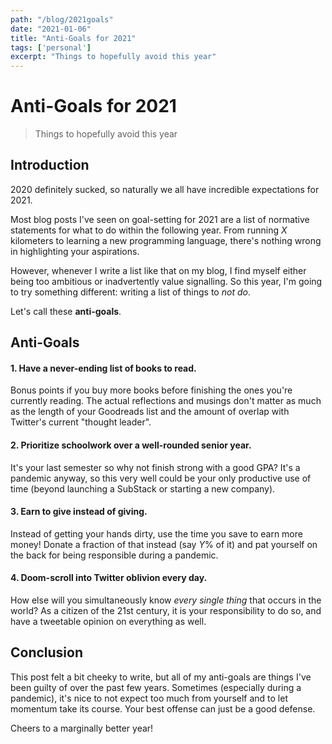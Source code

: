 ```yaml
---
path: "/blog/2021goals"
date: "2021-01-06"
title: "Anti-Goals for 2021"
tags: ['personal']
excerpt: "Things to hopefully avoid this year"
---
```


# Anti-Goals for 2021
> Things to hopefully avoid this year

## Introduction

2020 definitely sucked, so naturally we all have incredible expectations for 2021.

Most blog posts I've seen on goal-setting for 2021 are a list of normative statements for what to do within the following year. From running $X$ kilometers to learning a new programming language, there's nothing wrong in highlighting your aspirations.

However, whenever I write a list like that on my blog, I find myself either being too ambitious or inadvertently value signalling. So this year, I'm going to try something different: writing a list of things to *not do*. 

Let's call these **anti-goals**.

## Anti-Goals

#### 1. Have a never-ending list of books to read.

Bonus points if you buy more books before finishing the ones you're currently reading. The actual reflections and musings don't matter as much as the length of your Goodreads list and the amount of overlap with Twitter's current "thought leader".

#### 2. Prioritize schoolwork over a well-rounded senior year.

It's your last semester so why not finish strong with a good GPA? It's a pandemic anyway, so this very well could be your only productive use of time (beyond launching a SubStack or starting a new company).

#### 3. Earn to give instead of giving.

Instead of getting your hands dirty, use the time you save to earn more money! Donate a fraction of that instead (say $Y$% of it) and pat yourself on the back for being responsible during a pandemic.

#### 4. Doom-scroll into Twitter oblivion every day. 

How else will you simultaneously know *every single thing* that occurs in the world? As a citizen of the 21st century, it is your responsibility to do so, and have a tweetable opinion on everything as well.

## Conclusion

This post felt a bit cheeky to write, but all of my anti-goals are things I've been guilty of over the past few years. Sometimes (especially during a pandemic), it's nice to not expect too much from yourself and to let momentum take its course. Your best offense can just be a good defense.

Cheers to a marginally better year!